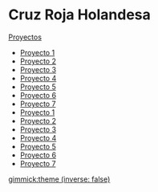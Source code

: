# Cruz Roja Holandesa

[Proyectos]()

  * [Proyecto 1](proyectos/p01.md)
  * [Proyecto 2](proyectos/p02.md)
  * [Proyecto 3](proyectos/p03.md)
  * [Proyecto 4](proyectos/p04.md)
  * [Proyecto 5](proyectos/p05.md)
  * [Proyecto 6](proyectos/p06.md)
  * [Proyecto 7](proyectos/p07.md)
  * [Proyecto 1](proyectos/p08.md)
  * [Proyecto 2](proyectos/p09.md)
  * [Proyecto 3](proyectos/p10.md)
  * [Proyecto 4](proyectos/p11.md)
  * [Proyecto 5](proyectos/p12.md)
  * [Proyecto 6](proyectos/p13.md)
  * [Proyecto 7](proyectos/p14.md)
  
<!-- set a default theme -->
[gimmick:theme (inverse: false)](bootsrap)


